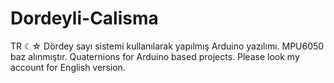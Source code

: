 # Dordeyli-Calisma
TR ☾☆ Dördey sayı sistemi kullanılarak yapılmış Arduino yazılımı. MPU6050 baz alınmıştır. Quaternions for Arduino based projects. Please look my account for English version.
